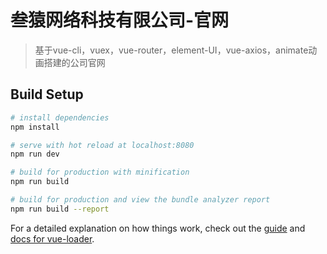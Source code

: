 # 叁猿网络科技有限公司-官网

> 基于vue-cli，vuex，vue-router，element-UI，vue-axios，animate动画搭建的公司官网

## Build Setup

``` bash
# install dependencies
npm install

# serve with hot reload at localhost:8080
npm run dev

# build for production with minification
npm run build

# build for production and view the bundle analyzer report
npm run build --report
```

For a detailed explanation on how things work, check out the [guide](http://vuejs-templates.github.io/webpack/) and [docs for vue-loader](http://vuejs.github.io/vue-loader).

